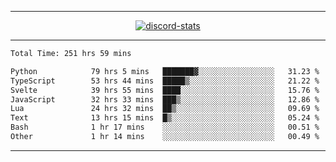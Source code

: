 <a href="https://www.github.com/ripavoid" target="_blank" rel="noreferrer">

-------

<div align='center'>
    <a href='https://discordapp.com/users/825178146797518881'>
        <img align='center' alt='discord-stats' src='https://api.discord-status.me/825178146797518881?nitro&boost=4&gradient=%231e0b1a%2C%23000000%2C%23000000%2C%23160316'></img>
    </a>
</div>

-------

<!--START_SECTION:waka-->

```txt
Total Time: 251 hrs 59 mins

Python            79 hrs 5 mins   ███████▓░░░░░░░░░░░░░░░░░   31.23 %
TypeScript        53 hrs 44 mins  █████▒░░░░░░░░░░░░░░░░░░░   21.22 %
Svelte            39 hrs 55 mins  ████░░░░░░░░░░░░░░░░░░░░░   15.76 %
JavaScript        32 hrs 33 mins  ███▒░░░░░░░░░░░░░░░░░░░░░   12.86 %
Lua               24 hrs 32 mins  ██▒░░░░░░░░░░░░░░░░░░░░░░   09.69 %
Text              13 hrs 15 mins  █▒░░░░░░░░░░░░░░░░░░░░░░░   05.24 %
Bash              1 hr 17 mins    ░░░░░░░░░░░░░░░░░░░░░░░░░   00.51 %
Other             1 hr 14 mins    ░░░░░░░░░░░░░░░░░░░░░░░░░   00.49 %
```

<!--END_SECTION:waka-->

-------
